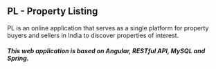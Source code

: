 ## PL - Property Listing

PL is an online application that serves as a single platform for property buyers and sellers in India to discover properties of interest.

##### This web application is based on Angular, RESTful API, MySQL and Spring. 
